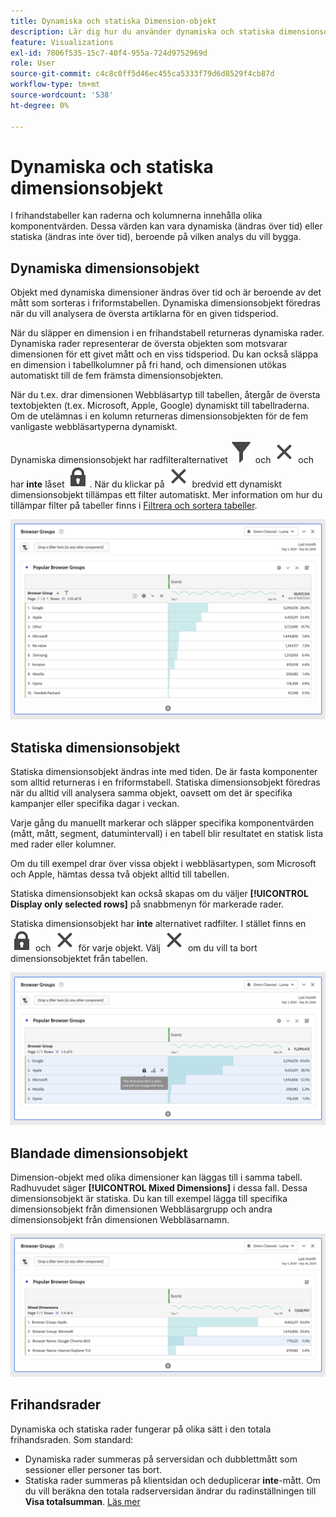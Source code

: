 ```yaml
---
title: Dynamiska och statiska Dimension-objekt
description: Lär dig hur du använder dynamiska och statiska dimensionsobjekt i frihandstabeller i Analysis Workspace.
feature: Visualizations
exl-id: 7806f535-15c7-40f4-955a-724d9752969d
role: User
source-git-commit: c4c8c0ff5d46ec455ca5333f79d6d8529f4cb87d
workflow-type: tm+mt
source-wordcount: '538'
ht-degree: 0%

---
```


# Dynamiska och statiska dimensionsobjekt

I frihandstabeller kan raderna och kolumnerna innehålla olika komponentvärden. Dessa värden kan vara dynamiska (ändras över tid) eller statiska (ändras inte över tid), beroende på vilken analys du vill bygga.

## Dynamiska dimensionsobjekt

Objekt med dynamiska dimensioner ändras över tid och är beroende av det mått som sorteras i friformstabellen. Dynamiska dimensionsobjekt föredras när du vill analysera de översta artiklarna för en given tidsperiod.

När du släpper en dimension i en frihandstabell returneras dynamiska rader. Dynamiska rader representerar de översta objekten som motsvarar dimensionen för ett givet mått och en viss tidsperiod. Du kan också släppa en dimension i tabellkolumner på fri hand, och dimensionen utökas automatiskt till de fem främsta dimensionsobjekten.

När du t.ex. drar dimensionen Webbläsartyp till tabellen, återgår de översta textobjekten (t.ex. Microsoft, Apple, Google) dynamiskt till tabellraderna. Om de utelämnas i en kolumn returneras dimensionsobjekten för de fem vanligaste webbläsartyperna dynamiskt.

Dynamiska dimensionsobjekt har radfilteralternativet ![Filter](/help/assets/icons/Filter.svg) och ![Close](/help/assets/icons/Close.svg) och har **inte** låset ![LockClosed](/help/assets/icons/LockClosed.svg). <!--do they have the lock icon? --> När du klickar på ![Stäng](/help/assets/icons/Close.svg) bredvid ett dynamiskt dimensionsobjekt tillämpas ett filter automatiskt. Mer information om hur du tillämpar filter på tabeller finns i [Filtrera och sortera tabeller](/help/analysis-workspace/visualizations/freeform-table/filter-and-sort.md).


![En friformstabell som markerar filterikonen.](assets/dynamic-items.png)

## Statiska dimensionsobjekt

Statiska dimensionsobjekt ändras inte med tiden. De är fasta komponenter som alltid returneras i en friformstabell. Statiska dimensionsobjekt föredras när du alltid vill analysera samma objekt, oavsett om det är specifika kampanjer eller specifika dagar i veckan.

Varje gång du manuellt markerar och släpper specifika komponentvärden (mått, mått, segment, datumintervall) i en tabell blir resultatet en statisk lista med rader eller kolumner.

Om du till exempel drar över vissa objekt i webbläsartypen, som Microsoft och Apple, hämtas dessa två objekt alltid till tabellen.

Statiska dimensionsobjekt kan också skapas om du väljer **[!UICONTROL Display only selected rows]** på snabbmenyn för markerade rader.

Statiska dimensionsobjekt har **inte** alternativet radfilter. I stället finns en ![LockClosed](/help/assets/icons/LockClosed.svg) och ![Close](/help/assets/icons/Close.svg) för varje objekt. Välj ![Stäng](/help/assets/icons/Close.svg) om du vill ta bort dimensionsobjektet från tabellen.

![En friformstabell som visar webbläsartypen och Microsoft-raden med en låsikonanteckning: Dimensionsobjektet är statiskt och ändras inte med tiden.](assets/static-items.png)

## Blandade dimensionsobjekt

Dimension-objekt med olika dimensioner kan läggas till i samma tabell. Radhuvudet säger **[!UICONTROL Mixed Dimensions]** i dessa fall. Dessa dimensionsobjekt är statiska. Du kan till exempel lägga till specifika dimensionsobjekt från dimensionen Webbläsargrupp och andra dimensionsobjekt från dimensionen Webbläsarnamn.

![En friformstabell som markerar kolumnen Blandade dimensioner.](assets/mixed-dimensions.png)

## Frihandsrader

Dynamiska och statiska rader fungerar på olika sätt i den totala frihandsraden. Som standard:

* Dynamiska rader summeras på serversidan och dubblettmått som sessioner eller personer tas bort.
* Statiska rader summeras på klientsidan och deduplicerar **inte**-mått. Om du vill beräkna den totala radserversidan ändrar du radinställningen till **Visa totalsumman**. [Läs mer](/help/analysis-workspace/visualizations/freeform-table/workspace-totals.md)
